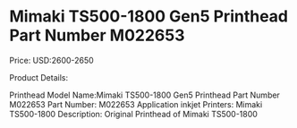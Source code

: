# Mimaki TS500-1800 Gen5 Printhead Part Number M022653

Price: USD:2600-2650

Product Details:

Printhead Model Name:Mimaki TS500-1800 Gen5 Printhead Part Number M022653
Part Number: M022653
Application inkjet Printers:
Mimaki TS500-1800
Description:
Original Printhead of Mimaki TS500-1800